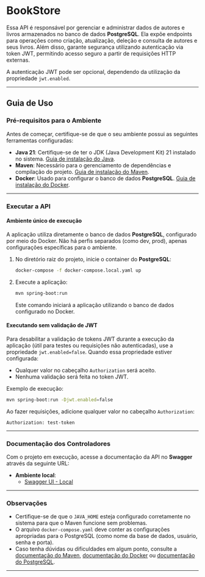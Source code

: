 # BookStore

Essa API é responsável por gerenciar e administrar dados de autores e livros armazenados no banco de dados **PostgreSQL**. Ela expõe endpoints para operações como criação, atualização, deleção e consulta de autores e seus livros. Além disso, garante segurança utilizando autenticação via token JWT, permitindo acesso seguro a partir de requisições HTTP externas.

A autenticação JWT pode ser opcional, dependendo da utilização da propriedade `jwt.enabled`.

---

## Guia de Uso

### Pré-requisitos para o Ambiente

Antes de começar, certifique-se de que o seu ambiente possui as seguintes ferramentas configuradas:

- **Java 21**: Certifique-se de ter o JDK (Java Development Kit) 21 instalado no sistema. [Guia de instalação do Java](https://openjdk.org/install/).
- **Maven**: Necessário para o gerenciamento de dependências e compilação do projeto. [Guia de instalação do Maven](https://maven.apache.org/install.html).
- **Docker**: Usado para configurar o banco de dados **PostgreSQL**. [Guia de instalação do Docker](https://docs.docker.com/get-docker/).

---

### Executar a API

#### Ambiente único de execução
A aplicação utiliza diretamente o banco de dados **PostgreSQL**, configurado por meio do Docker. Não há perfis separados (como dev, prod), apenas configurações específicas para o ambiente.

1. No diretório raiz do projeto, inicie o container do **PostgreSQL**:
   ```bash
   docker-compose -f docker-compose.local.yaml up
   ```
2. Execute a aplicação:
   ```bash
   mvn spring-boot:run
   ```

   Este comando iniciará a aplicação utilizando o banco de dados configurado no Docker.

#### Executando sem validação de JWT
Para desabilitar a validação de tokens JWT durante a execução da aplicação (útil para testes ou requisições não autenticadas), use a propriedade `jwt.enabled=false`. Quando essa propriedade estiver configurada:

- Qualquer valor no cabeçalho `Authorization` será aceito.
- Nenhuma validação será feita no token JWT.

Exemplo de execução:
```bash
mvn spring-boot:run -Djwt.enabled=false
```

Ao fazer requisições, adicione qualquer valor no cabeçalho `Authorization`:
```http
Authorization: test-token
```

---

### Documentação dos Controladores

Com o projeto em execução, acesse a documentação da API no **Swagger** através da seguinte URL:

- **Ambiente local**:
   - [Swagger UI - Local](http://localhost:8080/swagger-ui/index.html)

---

### Observações

- Certifique-se de que o `JAVA_HOME` esteja configurado corretamente no sistema para que o Maven funcione sem problemas.
- O arquivo `docker-compose.yaml` deve conter as configurações apropriadas para o PostgreSQL (como nome da base de dados, usuário, senha e porta).
- Caso tenha dúvidas ou dificuldades em algum ponto, consulte a [documentação do Maven](https://maven.apache.org/guides/index.html), [documentação do Docker](https://docs.docker.com/) ou [documentação do PostgreSQL](https://www.postgresql.org/docs/).

---
